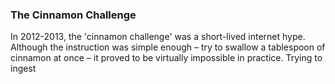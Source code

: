 <param ve-config
	title="Cinnamon: two thousand years of botanical disambiguation"
	banner="https://github.com/JSTOR-Labs/plant-humanities/raw/master/images/cinnamon_banner_image.jpg"
	layout="vtl"
	num-maps="0"
	num-images="0"
	num-specimens="0"
	num-primary-sources="0"
	author="Wouter Klein">

### The Cinnamon Challenge

In 2012-2013, the 'cinnamon challenge' was a short-lived internet hype. Although the instruction was simple enough – try to swallow a tablespoon of cinnamon at once – it proved to be virtually impossible in practice. Trying to ingest 
<!--stackedit_data:
eyJoaXN0b3J5IjpbLTI3MDc5MTU2MCwxNzMwMjExNDU2LDcxNz
czMDY4MywtMzU3NzA5MjAxLDE3NjE5MTg3MjUsLTEyMjQ4MTc0
NDQsLTEwNjU0OTM3MzQsNDgyNjI3NzI4LDIwODkzMzc1NDgsLT
c5MDI0NDM1MV19
-->